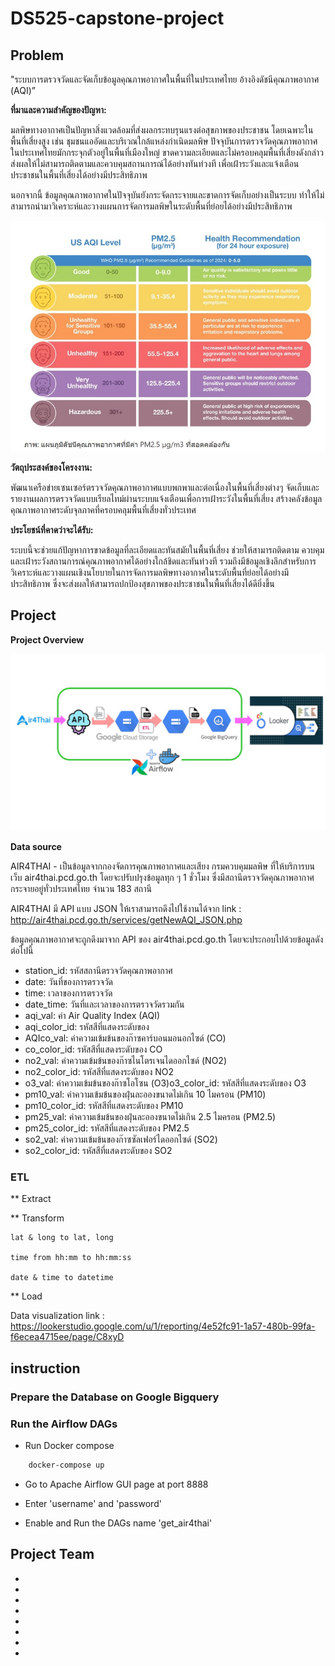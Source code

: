 # DS525-capstone-project

## Problem

"ระบบการตรวจวัดและจัดเก็บข้อมูลคุณภาพอากาศในพื้นที่ในประเทศไทย อ้างอิงดัชนีคุณภาพอากาศ (AQI)”

**ที่มาและความสำคัญของปัญหา:**

มลพิษทางอากาศเป็นปัญหาสิ่งแวดล้อมที่ส่งผลกระทบรุนแรงต่อสุขภาพของประชาชน โดยเฉพาะในพื้นที่เสี่ยงสูง เช่น ชุมชนแออัดและบริเวณใกล้แหล่งกำเนิดมลพิษ ปัจจุบันการตรวจวัดคุณภาพอากาศในประเทศไทยมักกระจุกตัวอยู่ในพื้นที่เมืองใหญ่ ขาดความละเอียดและไม่ครอบคลุมพื้นที่เสี่ยงดังกล่าว ส่งผลให้ไม่สามารถติดตามและควบคุมสถานการณ์ได้อย่างทันท่วงที เพื่อเฝ้าระวังและแจ้งเตือนประชาชนในพื้นที่เสี่ยงได้อย่างมีประสิทธิภาพ

นอกจากนี้ ข้อมูลคุณภาพอากาศในปัจจุบันยังกระจัดกระจายและขาดการจัดเก็บอย่างเป็นระบบ ทำให้ไม่สามารถนำมาวิเคราะห์และวางแผนการจัดการมลพิษในระดับพื้นที่ย่อยได้อย่างมีประสิทธิภาพ

![alt text](AQI_level.jpg)

**วัตถุประสงค์ของโครงงาน:**

พัฒนาเครือข่ายเซนเซอร์ตรวจวัดคุณภาพอากาศแบบพกพาและต่อเนื่องในพื้นที่เสี่ยงต่างๆ
จัดเก็บและรายงานผลการตรวจวัดแบบเรียลไทม์ผ่านระบบแจ้งเตือนเพื่อการเฝ้าระวังในพื้นที่เสี่ยง
สร้างคลังข้อมูลคุณภาพอากาศระดับจุลภาคที่ครอบคลุมพื้นที่เสี่ยงทั่วประเทศ

**ประโยชน์ที่คาดว่าจะได้รับ:**

ระบบนี้จะช่วยแก้ปัญหาการขาดข้อมูลที่ละเอียดและทันสมัยในพื้นที่เสี่ยง ช่วยให้สามารถติดตาม ควบคุม และเฝ้าระวังสถานการณ์คุณภาพอากาศได้อย่างใกล้ชิดและทันท่วงที รวมถึงมีข้อมูลเชิงลึกสำหรับการวิเคราะห์และวางแผนเชิงนโยบายในการจัดการมลพิษทางอากาศในระดับพื้นที่ย่อยได้อย่างมีประสิทธิภาพ ซึ่งจะส่งผลให้สามารถปกป้องสุขภาพของประชาชนในพื้นที่เสี่ยงได้ดียิ่งขึ้น



## Project 

**Project Overview**

![alt text](ds525_project_overview.jpg)

**Data source**

AIR4THAI - เป็นข้อมูลจากกองจัดการคุณภาพอากาศและเสียง กรมควบคุมมลพิษ ที่ให้บริการบนเว็บ air4thai.pcd.go.th โดยจะปรับปรุงข้อมูลทุก ๆ 1 ชั่วโมง ซึ่งมีสถานีตรวจวัดคุณภาพอากาศกระจายอยู่ทั่วประเทศไทย จำนวน 183 สถานี

AIR4THAI มี API แบบ JSON ให้เราสามารถดึงไปใช้งานได้จาก link : http://air4thai.pcd.go.th/services/getNewAQI_JSON.php

ข้อมูลคุณภาพอากาศจะถูกดึงมาจาก API ของ air4thai.pcd.go.th โดยจะประกอบไปด้วยข้อมูลดังต่อไปนี้

* station_id: รหัสสถานีตรวจวัดคุณภาพอากาศ
* date: วันที่ของการตรวจวัด
* time: เวลาของการตรวจวัด
* date_time: วันที่และเวลาของการตรวจวัดรวมกัน
* aqi_val: ค่า Air Quality Index (AQI)
* aqi_color_id: รหัสสีที่แสดงระดับของ 
* AQIco_val: ค่าความเข้มข้นของก๊าซคาร์บอนมอนอกไซด์ (CO)
* co_color_id: รหัสสีที่แสดงระดับของ CO
* no2_val: ค่าความเข้มข้นของก๊าซไนโตรเจนไดออกไซด์ (NO2)
* no2_color_id: รหัสสีที่แสดงระดับของ NO2
* o3_val: ค่าความเข้มข้นของก๊าซโอโซน (O3)o3_color_id: รหัสสีที่แสดงระดับของ O3
* pm10_val: ค่าความเข้มข้นของฝุ่นละอองขนาดไม่เกิน 10 ไมครอน (PM10)
* pm10_color_id: รหัสสีที่แสดงระดับของ PM10
* pm25_val: ค่าความเข้มข้นของฝุ่นละอองขนาดไม่เกิน 2.5 ไมครอน (PM2.5)
* pm25_color_id: รหัสสีที่แสดงระดับของ PM2.5
* so2_val: ค่าความเข้มข้นของก๊าซซัลเฟอร์ไดออกไซด์ (SO2)
* so2_color_id: รหัสสีที่แสดงระดับของ SO2


### ETL

** Extract
    

** Transform

    lat & long to lat, long

    time from hh:mm to hh:mm:ss

    date & time to datetime

** Load



Data visualization link : https://lookerstudio.google.com/u/1/reporting/4e52fc91-1a57-480b-99fa-f6ecea4715ee/page/C8xyD

## instruction

### Prepare the Database on Google Bigquery



### Run the Airflow DAGs

- Run Docker compose 

``` sh
    docker-compose up
```

- Go to Apache Airflow GUI page at port 8888

- Enter 'username' and 'password'

- Enable and Run the DAGs name 'get_air4thai'

## Project Team

* 
* 
* 
* 
* 
* 
* 
* 
